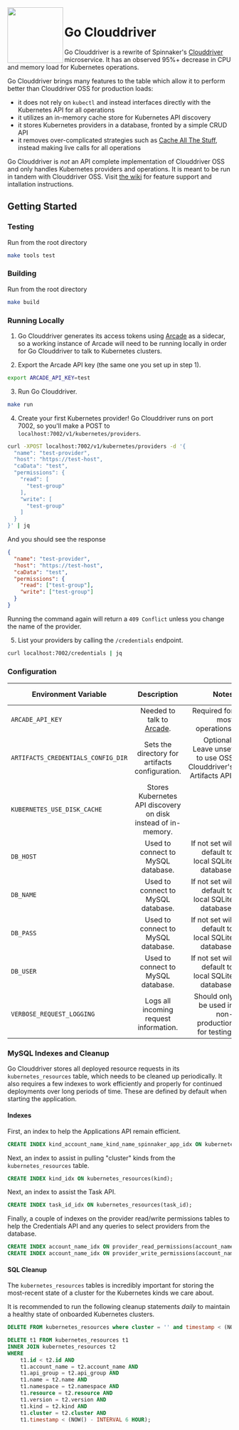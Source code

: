 <img src="https://github.com/homedepot/go-clouddriver/blob/media/clouddriver.png" width="125" align="left">

# Go Clouddriver

Go Clouddriver is a rewrite of Spinnaker's [Clouddriver](https://github.com/spinnaker/clouddriver) microservice. It has an observed 95%+ decrease in CPU and memory load for Kubernetes operations.

Go Clouddriver brings many features to the table which allow it to perform better than Clouddriver OSS for production loads:

- it does not rely on `kubectl` and instead interfaces directly with the Kubernetes API for all operations
- it utilizes an in-memory cache store for Kubernetes API discovery
- it stores Kubernetes providers in a database, fronted by a simple CRUD API
- it removes over-complicated strategies such as [Cache All The Stuff](https://github.com/spinnaker/clouddriver/tree/master/cats), instead making live calls for all operations

Go Clouddriver is _not_ an API complete implementation of Clouddriver OSS and only handles Kubernetes providers and operations. It is meant to be run in tandem with Clouddriver OSS. Visit [the wiki](https://github.com/homedepot/go-clouddriver/wiki) for feature support and intallation instructions.

## Getting Started

### Testing

Run from the root directory

```bash
make tools test
```

### Building

Run from the root directory

```bash
make build
```

### Running Locally

1. Go Clouddriver generates its access tokens using [Arcade](https://github.com/homedepot/arcade) as a sidecar, so a working instance of Arcade will need to be running locally in order for Go Clouddriver to talk to Kubernetes clusters.

2. Export the Arcade API key (the same one you set up in step 1).

```bash
export ARCADE_API_KEY=test
```

3. Run Go Clouddriver.

```bash
make run
```

4. Create your first Kubernetes provider! Go Clouddriver runs on port 7002, so you'll make a POST to `localhost:7002/v1/kubernetes/providers`.

```bash
curl -XPOST localhost:7002/v1/kubernetes/providers -d '{
  "name": "test-provider",
  "host": "https://test-host",
  "caData": "test",
  "permissions": {
    "read": [
      "test-group"
    ],
    "write": [
      "test-group"
    ]
  }
}' | jq
```

And you should see the response

```json
{
  "name": "test-provider",
  "host": "https://test-host",
  "caData": "test",
  "permissions": {
    "read": ["test-group"],
    "write": ["test-group"]
  }
}
```

Running the command again will return a `409 Conflict` unless you change the name of the provider.

5. List your providers by calling the `/credentials` endpoint.

```bash
curl localhost:7002/credentials | jq
```

### Configuration

| Environment Variable               |                           Description                            |                                                         Notes | Default Value |
| ---------------------------------- | :--------------------------------------------------------------: | ------------------------------------------------------------: | ------------: |
| `ARCADE_API_KEY`                   | Needed to talk to [Arcade](https://github.com/billiford/arcade). |                                 Required for most operations. |               |
| `ARTIFACTS_CREDENTIALS_CONFIG_DIR` |         Sets the directory for artifacts configuration.          | Optional. Leave unset to use OSS Clouddriver's Artifacts API. |               |
| `KUBERNETES_USE_DISK_CACHE`        |  Stores Kubernetes API discovery on disk instead of in-memory.   |                                                               |       `false` |
| `DB_HOST`                          |                Used to connect to MySQL database.                |             If not set will default to local SQLite database. |               |
| `DB_NAME`                          |                Used to connect to MySQL database.                |             If not set will default to local SQLite database. |               |
| `DB_PASS`                          |                Used to connect to MySQL database.                |             If not set will default to local SQLite database. |               |
| `DB_USER`                          |                Used to connect to MySQL database.                |             If not set will default to local SQLite database. |               |
| `VERBOSE_REQUEST_LOGGING`          |              Logs all incoming request information.              |            Should only be used in non-production for testing. |       `false` |

### MySQL Indexes and Cleanup

Go Clouddriver stores all deployed resource requests in its `kubernetes_resources` table, which needs to be cleaned up periodically. It also requires a few indexes
to work efficiently and properly for continued deployments over long periods of time. These are defined by default when
starting the application.

#### Indexes

First, an index to help the Applications API remain efficient.

```sql
CREATE INDEX kind_account_name_kind_name_spinnaker_app_idx ON kubernetes_resources(account_name, kind, name, spinnaker_app);
```

Next, an index to assist in pulling "cluster" kinds from the `kubernetes_resources` table.

```sql
CREATE INDEX kind_idx ON kubernetes_resources(kind);
```

Next, an index to assist the Task API.

```sql
CREATE INDEX task_id_idx ON kubernetes_resources(task_id);
```

Finally, a couple of indexes on the provider read/write permissions tables to help the Credentials API and any queries to select providers from the database.

```sql
CREATE INDEX account_name_idx ON provider_read_permissions(account_name);
CREATE INDEX account_name_idx ON provider_write_permissions(account_name);
```

#### SQL Cleanup

The `kubernetes_resources` tables is incredibly important for storing the most-recent state of a cluster for the Kubernetes kinds we care about.

It is recommended to run the following cleanup statements _daily_ to maintain a healthy state of onboarded Kubernetes clusters.

```sql
DELETE FROM kubernetes_resources where cluster = '' and timestamp < (NOW() - INTERVAL 6 HOUR);

DELETE t1 FROM kubernetes_resources t1
INNER JOIN kubernetes_resources t2
WHERE
    t1.id < t2.id AND
    t1.account_name = t2.account_name AND
    t1.api_group = t2.api_group AND
    t1.name = t2.name AND
    t1.namespace = t2.namespace AND
    t1.resource = t2.resource AND
    t1.version = t2.version AND
    t1.kind = t2.kind AND
    t1.cluster = t2.cluster AND
    t1.timestamp < (NOW() - INTERVAL 6 HOUR);
```
